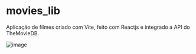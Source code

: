 # movies_lib

Aplicação de filmes criado com Vite, feito com Reactjs e integrado a API do TheMovieDB.

![image](https://user-images.githubusercontent.com/55251913/177882392-cf8603d3-0fd0-48c5-be84-4198654993ad.png)

